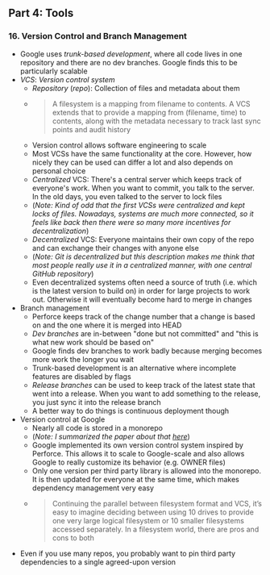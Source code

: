 ## Part 4: Tools

### 16. Version Control and Branch Management

- Google uses *trunk-based development*, where all code lives in one repository and there are no dev branches. Google finds this to be particularly scalable
- *VCS*: *Version control system*
	- *Repository* (*repo*): Collection of files and metadata about them
	- > A filesystem is a mapping from filename to contents. A VCS extends that to provide a mapping from (filename, time) to contents, along with the metadata necessary to track last sync points and audit history
	- Version control allows software engineering to scale
	- Most VCSs have the same functionality at the core. However, how nicely they can be used can differ a lot and also depends on personal choice
	- *Centralized* VCS: There's a central server which keeps track of everyone's work. When you want to commit, you talk to the server. In the old days, you even talked to the server to lock files
	- (*Note: Kind of odd that the first VCSs were centralized and kept locks of files. Nowadays, systems are much more connected, so it feels like back then there were so many more incentives for decentralization*)
	- *Decentralized* VCS: Everyone maintains their own copy of the repo and can exchange their changes with anyone else
	- (*Note: Git is decentralized but this description makes me think that most people really use it in a centralized manner, with one central GitHub repository*)
	- Even decentralized systems often need a source of truth (i.e. which is the latest version to build on) in order for large projects to work out. Otherwise it will eventually become hard to merge in changes
- Branch management
	- Perforce keeps track of the change number that a change is based on and the one where it is merged into HEAD
	- *Dev branches* are in-between "done but not committed" and "this is what new work should be based on"
	- Google finds dev branches to work badly because merging becomes more work the longer you wait
	- Trunk-based development is an alternative where incomplete features are disabled by flags
	- *Release branches* can be used to keep track of the latest state that went into a release. When you want to add something to the release, you just sync it into the release branch
	- A better way to do things is continuous deployment though
- Version control at Google
	- Nearly all code is stored in a monorepo
	- (*Note: I summarized the paper about that [here](/papers/003_Why_Google_Stores_Billions_of_Lines_of_Code_in_a_Single_Repository.md)*)
	- Google implemented its own version control system inspired by Perforce. This allows it to scale to Google-scale and also allows Google to really customize its behavior (e.g. OWNER files)
	- Only one version per third party library is allowed into the monorepo. It is then updated for everyone at the same time, which makes dependency management very easy
	- > Continuing the parallel between filesystem format and VCS, it’s easy to imagine deciding between using 10 drives to provide one very large logical filesystem or 10 smaller filesystems accessed separately. In a filesystem world, there are pros and cons to both
- Even if you use many repos, you probably want to pin third party dependencies to a single agreed-upon version
